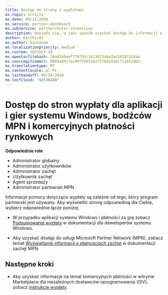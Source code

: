 ```yaml
---
title: Dostęp do strony z wypłatami
ms.topic: article
ms.date: 09/11/2020
ms.service: partner-dashboard
ms.subservice: partnercenter-incentives
description: Dowiedz się, w jaki sposób uzyskać dostęp do informacji o wypłatach dla aplikacji i gier systemu Windows, bodźców MPN i komercyjnych opłat dla niezależnych dostawców oprogramowania.
author: Karthic83
ms.author: kashanum
ms.localizationpriority: medium
ms.custom: SEOJULY.20
ms.openlocfilehash: 28ad3a9eef770793c1412623aba2bd1d1972c8aa
ms.sourcegitcommit: 0005e8917ac997f6952b2f57bda326c711b524b5
ms.translationtype: MT
ms.contentlocale: pl-PL
ms.lasthandoff: 09/30/2020
ms.locfileid: "92530184"
---
```

# <a name="access-payouts-pages-for-windows-apps-and-games-mpn-incentives-and-commercial-marketplace-payments"></a>Dostęp do stron wypłaty dla aplikacji i gier systemu Windows, bodźców MPN i komercyjnych płatności rynkowych

**Odpowiednie role**

- Administrator globalny
- Administrator użytkowników
- Administrator zachęt
- Użytkownik zachęt
- Agent sprzedaży
- Administrator partnerski MPN

Informacje pomocy dotyczące wypłaty są zależne od tego, który program partnerski jest używany. Aby wyświetlić stronę odpowiednią dla Ciebie, wybierz odpowiednie łącze poniżej:

- W przypadku aplikacji systemu Windows i płatności za grę zobacz [Podsumowanie wypłaty](/windows/uwp/publish/payout-summary) w dokumentacji dla deweloperów systemu Windows.

- Aby uzyskać dostęp do usługi Microsoft Partner Network (MPN), zobacz temat [Wyświetlanie informacji o płatnościach zachęt](understand-incentive-payouts.md) w dokumentacji zachęt MPN.

## <a name="next-steps"></a>Następne kroki

- Aby uzyskać informacje na temat komercyjnych płatności w witrynie Marketplace dla niezależnych dostawców oprogramowania (ISV), zobacz [instrukcje wypłaty](payout-statement.md).